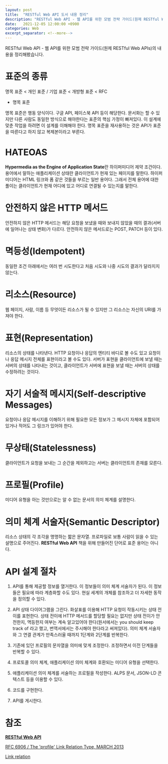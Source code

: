 ```yaml
---
layout: post
title:  "RESTful Web API 도서 내용 정리"
description: "RESTful Web API - 웹 API를 위한 모범 전략 가이드(원제 RESTful Web APIs) 정리"
date:   2021-12-05 12:00:00 +0900
categories: Web
excerpt_separator: <!--more-->
---
```


RESTful Web API - 웹 API를 위한 모범 전략 가이드(원제 RESTful Web APIs)의 내용을 정리해봤습니다.

<!--more-->

# 표준의 종류

명목 표준 < 개인 표준 / 기업 표준 < 개방형 표준 < RFC

- 명목 표준

명목 표준은 행동 양식이다. 구글 API, 페이스북 API 등이 해당한다. 문서화는 할 수 있지만 다른 사람도 동일한 방식으로 해야한다는 표준의 핵심 가정이 빠져있다. 이 설계에 맞춘 작업을 하려면 이 설계를 이해해야 한다. 명목 표준을 재사용하는 것은 API가 표준을 따른다고 하지 않고 복제본이라고 부른다.

# HATEOAS

**Hypermedia as the Engine of Application State**란 하이퍼미디어 제약 조건이다.  용어에서 말하는 애플리케이션 상태란 클라이언트가 현재 있는 페이지를 말한다. 하이퍼미디어는 HTML 링크와 폼 같은 것들을 부르는 일반 용어다. 그래서 전체 용어에 대한 풀이는 클라이언트가 현재 어디에 있고 어디로 연결될 수 있는지를 말한다.

# 안전하지 않은 HTTP 메서드

안전하지 않은 HTTP 메서드는 해당 요청을 보냈을 때와 보내지 않았을 때의 결과(서버에 일어나는 상태 변화)가 다르다. 안전하지 않은 메서드로는 POST, PATCH 등이 있다.

# 멱등성(Idempotent)

동일한 조건 아래에서는 여러 번 시도한다고 처음 시도와 나중 시도의 결과가 달라지지 않는다.

# 리소스(Resource)

웹 페이지, 사람, 이름 등 무엇이든 리소스가 될 수 있지만 그 리소스는 자신의 URI를 가져야 한다.

# 표현(Representation)

리소스의 상태를 나타낸다. HTTP 요청이나 응답의 엔티티 바디로 볼 수도 있고 요청이나 응답 메시지 전체를 표현이라고 볼 수도 있다. 서버가 표현을 클라이언트에 보낼 때는 서버의 상태를 나타내는 것이고, 클라이언트가 서버에 표현을 보낼 때는 서버의 상태를 수정하려는 것이다.

# 자기 서술적 메시지(Self-descriptive Messages)

요청이나 응답 메시지를 이해하기 위해 필요한 모든 정보가 그 메시지 자체에 포함되어 있거나 적어도 그 링크가 있어야 한다.

# 무상태(Statelessness)

클라이언트가 요청을 보내는 그 순간을 제외하고는 서버는 클라이언트의 존재를 모른다.

# 프로필(Profile)

미디어 유형을 아는 것만으로는 알 수 없는 문서의 의미 체계를 설명한다.

# 의미 체계 서술자(Semantic Descriptor)

리소스 상태의 각 조각을 명명하는 짧은 문자열. 프로파일로 보통 사람이 읽을 수 있는 설명으로 주어진다. **RESTful Web API** 책을 위해 만들어진 단어로 표준 용어는 아니다.

# API 설계 절차

1. API를 통해 제공할 정보를 열거한다. 이 정보들이 의미 체계 서술자가 된다. 이 정보들은 필요에 따라 계층화할 수도 있다. 현실 세계의 개체를 참조하고 더 자세한 동작을 정의할 수 있다.

2. API 상태 다이어그램을 그린다. 화살표를 이용해 HTTP 요청이 작동시키는 상태 전이를 표현한다. 상태 전이에 HTTP 메서드를 할당할 필요는 없지만 상태 전이가 안전한지, 멱등한지 여부는 계속 알고있어야 한다(원서에서는 you should keep track of 라고 했고, 번역서에서는 주시해야 한다라고 써져있다). 의미 체계 서술자와 그 연결 관계가 만족스러울 때까지 1단계와 2단계를 반복한다.

3. 기존에 있던 프로필의 문자열을 의미에 맞게 조정한다. 조정하면서 이전 단계들을 반복할 수 있다.

4. 프로토콜 의미 체계, 애플리케이션 의미 체계와 호환되는 미디어 유형을 선택한다.

5. 애플리케이션 의미 체계를 서술하는 프로필을 작성한다. ALPS 문서, JSON-LD 콘텍스트 등을 이용할 수 있다.

6. 코드를 구현한다.

7. API를 게시한다.

# 참조

**[RESTful Web API](https://blog.insightbook.co.kr/2015/09/04/%ec%9b%b9-api-%ec%96%b4%eb%96%bb%ea%b2%8c-%eb%a7%8c%eb%93%a4%eb%a9%b4-%ec%a2%8b%ec%9d%84%ea%b9%8c-%e3%80%8erestful-web-api%e3%80%8f/)**

[RFC 6906 / The 'profile' Link Relation Type, MARCH 2013](https://www.rfc-editor.org/info/rfc6906)

[Link relation](https://en.wikipedia.org/wiki/Link_relation)